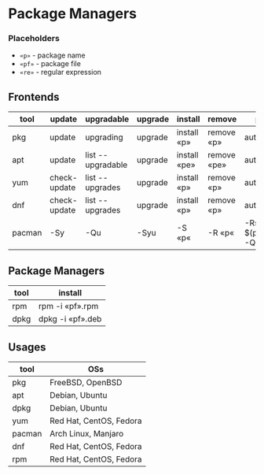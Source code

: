 # Package Managers

### Placeholders
- `«p»` - package name
- `«pf»` - package file
- `«re»` - regular expression

## Frontends
|tool|update|upgradable|upgrade|install|remove|prune|search|info|installed|
|---|---|---|---|---|---|---|---|---|---|
|pkg|update|upgrading|upgrade|install «p»|remove «p»|autoremove|search «re»|info «p»|info|
|apt|update|list --upgradable|upgrade|install «pe»|remove «pe»|autoremove|search «re»|show «p»|list --installed|
|yum|check-update|list --upgrades|upgrade|install «p»|remove «p»|autoremove|search «re»|info «p»|list --installed|
|dnf|check-update|list --upgrades|upgrade|install «p»|remove «p»|autoremove|search «re»|info «p»|list --installed|
|pacman|-Sy|-Qu|-Syu|-S «p«|-R «p«|-Rsn $(pacman -Qdtq)|-Ss «re»|-Qi «p»|-Qe|

## Package Managers
|tool|install|
|---|---|
|rpm|rpm -i «pf».rpm|
|dpkg|dpkg -i «pf».deb|

## Usages
|tool|OSs|
|---|---|
|pkg|FreeBSD, OpenBSD|
|apt|Debian, Ubuntu|
|dpkg|Debian, Ubuntu|
|yum|Red Hat, CentOS, Fedora|
|pacman|Arch Linux, Manjaro|
|dnf|Red Hat, CentOS, Fedora|
|rpm|Red Hat, CentOS, Fedora|


